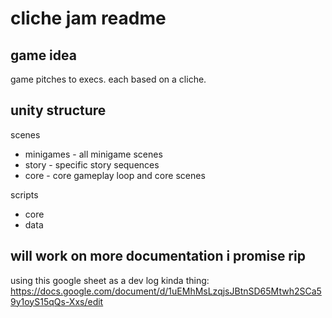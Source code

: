 # cliche jam readme

## game idea

game pitches to execs. each based on a cliche.

## unity structure

scenes 
- minigames - all minigame scenes
- story - specific story sequences
- core - core gameplay loop and core scenes

scripts

- core
- data

## will work on more documentation i promise rip

using this google sheet as a dev log kinda thing: 
https://docs.google.com/document/d/1uEMhMsLzqjsJBtnSD65Mtwh2SCa59y1oyS15qQs-Xxs/edit


